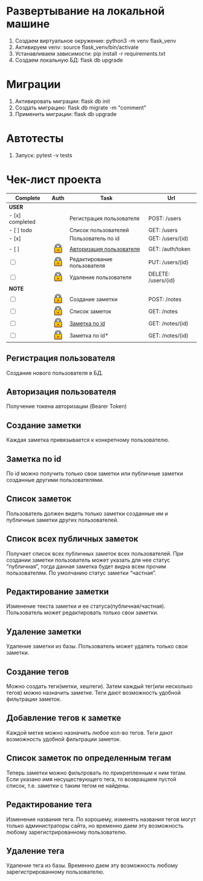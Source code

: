 # Развертывание на локальной машине
1. Создаем виртуальное окружение: python3 -m venv flask_venv
1. Активируем venv: source flask_venv/bin/activate
1. Устанавливаем зависимости: pip install -r requirements.txt
1. Создаем локальную БД: flask db upgrade

# Миграции
1. Активировать миграции: flask db init
1. Создать миграцию: flask db migrate -m "comment"
1. Применить миграции: flask db upgrade
      
# Автотесты
1. Запуск: pytest -v tests

# Чек-лист проекта

| Complete                |            Auth             | Task                                                  | Url                 |
|-------------------------|:---------------------------:|-------------------------------------------------------|---------------------|
| **USER**                |                             |                                                       |                     |
| - [x] completed         |                             | Регистрация пользователя                              | POST: /users        |
| - [ ] todo              |                             | Список пользователей                                  | GET: /users         |
| - [x]                   |                             | Пользователь по id                                    | GET: /users/{id}    |
| - [ ]                   | ![fa-crown](icons/lock.png) | [Авторизация пользователя](#Авторизация-пользователя) | GET: /auth/token    |
| <input type="checkbox"> | ![fa-crown](icons/lock.png) | Редактирование пользователя                           | PUT: /users/{id}    |
| <input type="checkbox"> | ![fa-crown](icons/lock.png) | Удаление пользователя                                 | DELETE: /users/{id} |
| **NOTE**                |                             |                                                       |                     |
| <input type="checkbox"> | ![fa-crown](icons/lock.png) | Создание заметки                                      | POST: /notes        |
| <input type="checkbox"> | ![fa-crown](icons/lock.png) | Список заметок                                        | GET: /notes       |
| <input type="checkbox"> | ![fa-crown](icons/lock.png) | [Заметка по id](#Заметка-по-id)                       | GET: /notes/{id}       |
| <input type="checkbox"> | ![fa-crown](icons/lock.png) | Заметка по id*                                        | GET: /notes/{id}       |

## Регистрация пользователя
Создание нового пользователя в БД.

## Авторизация пользователя
Получение токена авторизации (Bearer Token)

## Создание заметки
Каждая заметка привязывается к конкретному пользователю.

## Заметка по id
По id можно получить только свои заметки или публичные заметки созданные другими пользователями.

## Список заметок
Пользователь должен видеть только заметки созданные им и публичные заметки других пользователей.

## Список всех публичных заметок
Получает список всех публичных заметок всех пользователей.
При создании заметки пользователь может указать для нее статус “публичная”, тогда данная заметка будет видна всем прочим пользователям. По умолчанию статус заметки “частная”.

## Редактирование заметки
Изменение текста заметки и ее статуса(публичная/частная). Пользователь может редактировать только свои заметки.


## Удаление заметки
Удаление заметки из базы. Пользователь может удалять только свои заметки.

## Создание тегов
Можно создать теги(метки, хештеги). Затем каждый тег(или несколько тегов) можно назначить заметке. Теги дают возможность удобной фильтрации заметок.

## Добавление тегов к заметке
Каждой метке можно назначить любое кол-во тегов. 
Теги дают возможность удобной фильтрации заметок.

## Список заметок по определенным тегам
Теперь заметки можно фильтровать по прикрепленным к ним тегам. Если указано имя несуществующего тега, то возвращаем пустой список, т.е. заметки с таким тегом не найдены.

## Редактирование тега
Изменение названия тега. По хорошему, изменять названия тегов могут только администраторы сайта, но временно даем эту возможность любому зарегистрированному пользователю.

## Удаление тега
Удаление тега из базы. Временно даем эту возможность любому зарегистрированному пользователю.
